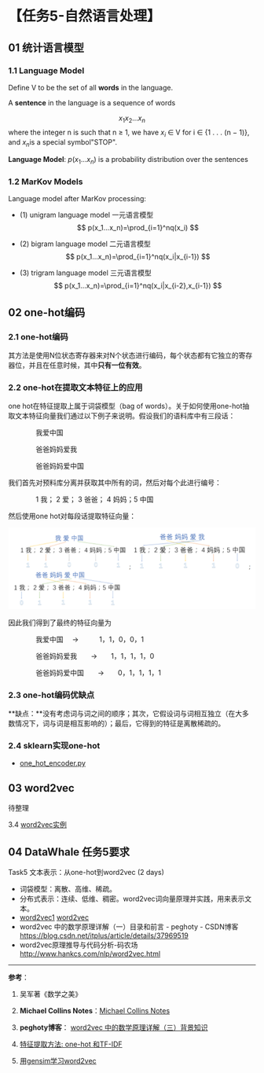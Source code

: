 

# 【**任务5-自然语言处理**】

## 01 统计语言模型

### 1.1 Language Model

Define V to be the set of all **words** in the language.

A **sentence** in the language is a sequence of words

$$
x_1x_2 . . . x_n
$$
where the integer n is such that n ≥ 1, we have $x_i$ ∈ V for i ∈ {1 . . . (n − 1)}, and $x_n$is a special symbol"STOP".

**Language Model**: $p(x_1...x_n)$ is a probability distribution over the sentences

### 1.2 MarKov Models

Language model after MarKov processing:

- (1) unigram language model 一元语言模型
  $$
  p(x_1...x_n)=\prod_{i=1}^nq(x_i)
  $$
  
- (2) bigram language model 二元语言模型
  $$
  p(x_1...x_n)=\prod_{i=1}^nq(x_i|x_{i-1})
  $$

- (3) trigram language model 三元语言模型
  $$
  p(x_1...x_n)=\prod_{i=1}^nq(x_i|x_{i-2},x_{i-1})
  $$



##  02 one-hot编码

### 2.1 one-hot编码

其方法是使用N位状态寄存器来对N个状态进行编码，每个状态都有它独立的寄存器位，并且在任意时候，其中**只有一位有效**。

### 

### 2.2 one-hot在提取文本特征上的应用

one hot在特征提取上属于词袋模型（bag of words）。关于如何使用one-hot抽取文本特征向量我们通过以下例子来说明。假设我们的语料库中有三段话：

　　　　我爱中国

　　　　爸爸妈妈爱我

　　　　爸爸妈妈爱中国

我们首先对预料库分离并获取其中所有的词，然后对每个此进行编号：

　　　　1 我； 2 爱； 3 爸爸； 4 妈妈；5 中国

然后使用one hot对每段话提取特征向量：

![01](./pictures/01.png)

因此我们得到了最终的特征向量为

　　　　我爱中国 　->　　　1，1，0，0，1

　　　　爸爸妈妈爱我　　->　　1，1，1，1，0

　　　　爸爸妈妈爱中国　　->　　0，1，1，1，1

### 2.3 one-hot编码优缺点

**缺点：**没有考虑词与词之间的顺序；其次，它假设词与词相互独立（在大多数情况下，词与词是相互影响的）；最后，它得到的特征是离散稀疏的。

### 2.4 sklearn实现one-hot

* [one_hot_encoder.py](./one_hot_encoder.py)



## 03 word2vec

待整理

3.4 [word2vec实例](./word2vec.py)

##  04 DataWhale 任务5要求 

Task5 文本表示：从one-hot到word2vec (2 days)

  - 词袋模型：离散、高维、稀疏。
  - 分布式表示：连续、低维、稠密。word2vec词向量原理并实践，用来表示文本。
  - [word2vec1](https://blog.csdn.net/itplus/article/details/37969519) [word2vec](http://www.hankcs.com/nlp/word2vec.html) 
  - word2vec 中的数学原理详解（一）目录和前言 - peghoty - CSDN博客  <https://blog.csdn.net/itplus/article/details/37969519>
  - word2vec原理推导与代码分析-码农场  <http://www.hankcs.com/nlp/word2vec.html>



---
**参考**：
1. 吴军著《数学之美》

2. **Michael Collins Notes**：[Michael Collins Notes](<http://www.cs.columbia.edu/~mcollins/lm-spring2013.pdf>)

3. **peghoty博客**： [word2vec 中的数学原理详解（三）背景知识](<https://blog.csdn.net/itplus/article/details/37969817>)

4. [特征提取方法: one-hot 和TF-IDF](https://www.cnblogs.com/lianyingteng/p/7755545.html)

5. [用gensim学习word2vec](https://www.cnblogs.com/pinard/p/7278324.html)